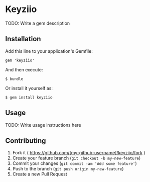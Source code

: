 # Keyziio

TODO: Write a gem description

## Installation

Add this line to your application's Gemfile:

    gem 'keyziio'

And then execute:

    $ bundle

Or install it yourself as:

    $ gem install keyziio

## Usage

TODO: Write usage instructions here

## Contributing

1. Fork it ( https://github.com/[my-github-username]/keyziio/fork )
2. Create your feature branch (`git checkout -b my-new-feature`)
3. Commit your changes (`git commit -am 'Add some feature'`)
4. Push to the branch (`git push origin my-new-feature`)
5. Create a new Pull Request
